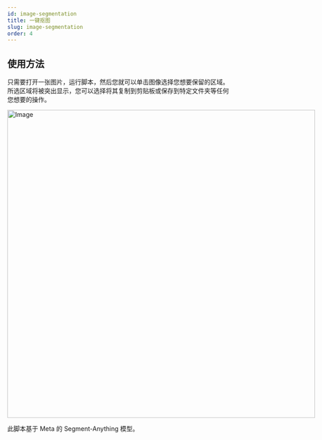 ```yaml
---
id: image-segmentation
title: 一键抠图
slug: image-segmentation
order: 4
---
```


## 使用方法

只需要打开一张图片，运行脚本，然后您就可以单击图像选择您想要保留的区域。所选区域将被突出显示，您可以选择将其复制到剪贴板或保存到特定文件夹等任何您想要的操作。

<img src="https://raw.githubusercontent.com/danalite/autool/main/docs/demo-screen-mask.gif" alt="Image" style="width:700px;max-width:700px"/>

此脚本基于 Meta 的 Segment-Anything 模型。
